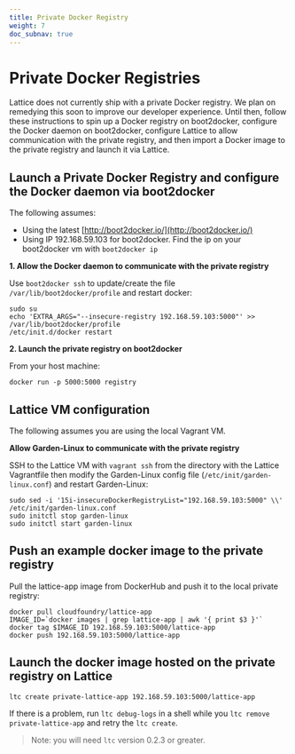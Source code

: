 ```yaml
---
title: Private Docker Registry
weight: 7
doc_subnav: true
---
```


# Private Docker Registries

Lattice does not currently ship with a private Docker registry.  We plan on remedying this soon to improve our developer experience.  Until then, follow these instructions to spin up a Docker registry on boot2docker, configure the Docker daemon on boot2docker, configure Lattice to allow communication with the private registry, and then import a Docker image to the private registry and launch it via Lattice.

## Launch a Private Docker Registry and configure the Docker daemon via boot2docker

The following assumes:

* Using the latest [http://boot2docker.io/](http://boot2docker.io/)
* Using IP 192.168.59.103 for boot2docker. Find the ip on your boot2docker vm with `boot2docker ip`

**1. Allow the Docker daemon to communicate with the private registry**

Use `boot2docker ssh` to update/create the file `/var/lib/boot2docker/profile` and restart docker:

    sudo su
    echo 'EXTRA_ARGS="--insecure-registry 192.168.59.103:5000"' >> /var/lib/boot2docker/profile
    /etc/init.d/docker restart

**2. Launch the private registry on boot2docker**

From your host machine:

    docker run -p 5000:5000 registry

## Lattice VM configuration

The following assumes you are using the local Vagrant VM.

**Allow Garden-Linux to communicate with the private registry**

SSH to the Lattice VM with `vagrant ssh` from the directory with the Lattice Vagrantfile then modify the Garden-Linux config file (`/etc/init/garden-linux.conf`) and restart Garden-Linux:

    sudo sed -i '15i-insecureDockerRegistryList="192.168.59.103:5000" \\' /etc/init/garden-linux.conf
    sudo initctl stop garden-linux
    sudo initctl start garden-linux

## Push an example docker image to the private registry

Pull the lattice-app image from DockerHub and push it to the local private registry:

    docker pull cloudfoundry/lattice-app
    IMAGE_ID=`docker images | grep lattice-app | awk '{ print $3 }'`
    docker tag $IMAGE_ID 192.168.59.103:5000/lattice-app
    docker push 192.168.59.103:5000/lattice-app

## Launch the docker image hosted on the private registry on Lattice

    ltc create private-lattice-app 192.168.59.103:5000/lattice-app

If there is a problem, run `ltc debug-logs` in a shell while you `ltc remove private-lattice-app` and retry the `ltc create`.

> Note: you will need `ltc` version 0.2.3 or greater.

